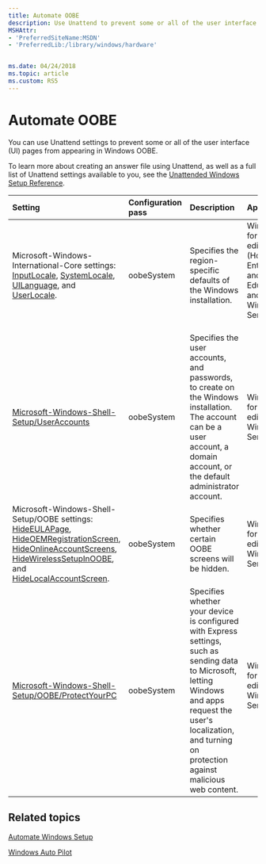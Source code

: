 ```yaml
---
title: Automate OOBE
description: Use Unattend to prevent some or all of the user interface (UI) pages from appearing in Windows Out of Box Experience (OOBE).
MSHAttr:
- 'PreferredSiteName:MSDN'
- 'PreferredLib:/library/windows/hardware'


ms.date: 04/24/2018
ms.topic: article
ms.custom: RS5
---
```

# Automate OOBE

You can use Unattend settings to prevent some or all of the user interface (UI) pages from appearing in Windows OOBE.

To learn more about creating an answer file using Unattend, as well as a full list of Unattend settings available to you, see the [Unattended Windows Setup Reference](unattend/index.md).

| Setting                                           | Configuration pass           | Description                        | Applies to                        |
|:--------------------------------------------------|:-----------------------------|:-----------------------------------|:----------------------------------|
| Microsoft-Windows-International-Core settings: [InputLocale](unattend/microsoft-windows-international-core-inputlocale.md), [SystemLocale](unattend/microsoft-windows-international-core-systemlocale.md), [UILanguage](unattend/microsoft-windows-international-core-uilanguage.md), and [UserLocale](unattend/microsoft-windows-international-core-userlocale.md).              | oobeSystem    | Specifies the region-specific defaults of the Windows installation.   | Windows 10 for desktop editions (Home, Pro, Enterprise, and Education) and Windows Server 2016  |
| [Microsoft-Windows-Shell-Setup/UserAccounts](unattend/microsoft-windows-shell-setup-useraccounts.md)   | oobeSystem            |  Specifies the user accounts, and passwords, to create on the Windows installation. The account can be a user account, a domain account, or the default administrator account.    | Windows 10 for desktop editions and Windows Server 2016 |
| Microsoft-Windows-Shell-Setup/OOBE settings: [HideEULAPage](unattend/microsoft-windows-shell-setup-oobe-hideeulapage.md), [HideOEMRegistrationScreen](unattend/microsoft-windows-shell-setup-oobe-hideoemregistrationscreen.md), [HideOnlineAccountScreens](unattend/microsoft-windows-shell-setup-oobe-hideonlineaccountscreens.md), [HideWirelessSetupInOOBE](unattend/microsoft-windows-shell-setup-oobe-hidewirelesssetupinoobe.md), and [HideLocalAccountScreen](unattend/microsoft-windows-shell-setup-oobe-hidelocalaccountscreen.md).    | oobeSystem        | Specifies whether certain OOBE screens will be hidden.  | Windows 10 for desktop editions and Windows Server 2016 |
| [Microsoft-Windows-Shell-Setup/OOBE/ProtectYourPC](unattend/microsoft-windows-shell-setup-oobe-protectyourpc.md) | oobeSystem        | Specifies whether your device is configured with Express settings, such as sending data to Microsoft, letting Windows and apps request the user's localization, and turning on protection against malicious web content. | Windows 10 for desktop editions and Windows Server 2016  |

## Related topics

[Automate Windows Setup](https://docs.microsoft.com/en-us/windows-hardware/manufacture/desktop/automate-windows-setup)

[Windows Auto Pilot](https://docs.microsoft.com/en-us/windows/deployment/windows-autopilot/windows-10-autopilot)
